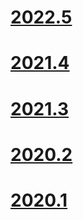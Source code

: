 # [2022.5](2022.5.md)
# [2021.4](2021.4.md)
# [2021.3](2021.3.md)
# [2020.2](2020.2.md)
# [2020.1](2020.1.md)
